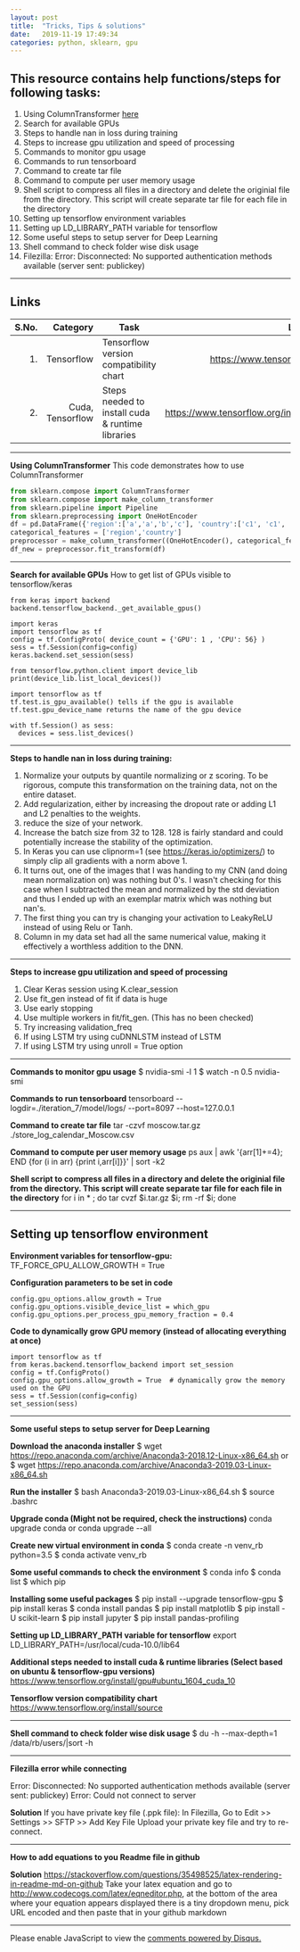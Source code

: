 ```yaml
---
layout: post
title:  "Tricks, Tips & solutions"
date:   2019-11-19 17:49:34
categories: python, sklearn, gpu
---
```


## This resource contains help functions/steps for following tasks:

1. Using ColumnTransformer [here](#col-trans)
2. Search for available GPUs
3. Steps to handle nan in loss during training
4. Steps to increase gpu utilization and speed of processing
5. Commands to monitor gpu usage
6. Commands to run tensorboard
7. Command to create tar file
8. Command to compute per user memory usage
9. Shell script to compress all files in a directory and delete the originial file from the directory. This script will create separate tar file for each file in the directory
10. Setting up tensorflow environment variables
11. Setting up LD_LIBRARY_PATH variable for tensorflow
12. Some useful steps to setup server for Deep Learning
13. Shell command to check folder wise disk usage
14. Filezilla: Error: Disconnected: No supported authentication methods available (server sent: publickey)

---

## Links 

|S.No.   | Category   | Task        | Link           |
|--------:|----------------:| ------------- |:-------------:| 
|1. | Tensorflow | Tensorflow version compatibility chart      | https://www.tensorflow.org/install/source |
|2. | Cuda, Tensorflow | Steps needed to install cuda & runtime libraries   | https://www.tensorflow.org/install/gpu#ubuntu_1604_cuda_10 |

---

**Using ColumnTransformer**
This code demonstrates how to use ColumnTransformer
```python
from sklearn.compose import ColumnTransformer
from sklearn.compose import make_column_transformer
from sklearn.pipeline import Pipeline
from sklearn.preprocessing import OneHotEncoder
df = pd.DataFrame({'region':['a','a','b','c'], 'country':['c1', 'c1', 'c2', 'c3']})
categorical_features = ['region','country']
preprocessor = make_column_transformer((OneHotEncoder(), categorical_features))
df_new = preprocessor.fit_transform(df)
```
---

**Search for available GPUs**
How to get list of GPUs visible to tensorflow/keras
```
from keras import backend
backend.tensorflow_backend._get_available_gpus()

import keras
import tensorflow as tf
config = tf.ConfigProto( device_count = {'GPU': 1 , 'CPU': 56} ) 
sess = tf.Session(config=config) 
keras.backend.set_session(sess)

from tensorflow.python.client import device_lib
print(device_lib.list_local_devices())

import tensorflow as tf
tf.test.is_gpu_available() tells if the gpu is available
tf.test.gpu_device_name returns the name of the gpu device

with tf.Session() as sess:
  devices = sess.list_devices()
```

---

**Steps to handle nan in loss during training:**

1. Normalize your outputs by quantile normalizing or z scoring. To be rigorous, compute this transformation on the training data, not on the entire dataset. 
2. Add regularization, either by increasing the dropout rate or adding L1 and L2 penalties to the weights.
3. reduce the size of your network. 
4. Increase the batch size from 32 to 128. 128 is fairly standard and could potentially increase the stability of the optimization.
5. In Keras you can use clipnorm=1 (see https://keras.io/optimizers/) to simply clip all gradients with a norm above 1.
6. It turns out, one of the images that I was handing to my CNN (and doing mean normalization on) was nothing but 0's. I wasn't checking for this case when I subtracted the mean and normalized by the std deviation and thus I ended up with an exemplar matrix which was nothing but nan's. 
7. The first thing you can try is changing your activation to LeakyReLU instead of using Relu or Tanh.
8. Column in my data set had all the same numerical value, making it effectively a worthless addition to the DNN.

---

**Steps to increase gpu utilization and speed of processing**
1. Clear Keras session using K.clear_session
2. Use fit_gen instead of fit if data is huge
3. Use early stopping
4. Use multiple workers in fit/fit_gen. (This has no been checked)
5. Try increasing validation_freq
6. If using LSTM try using cuDNNLSTM instead of LSTM
7. If using LSTM try using unroll = True option

---
 **Commands to monitor gpu usage**
$ nvidia-smi -l 1 
$ watch -n 0.5 nvidia-smi 

**Commands to run tensorboard** 
tensorboard --logdir=./iteration_7/model/logs/ --port=8097 --host=127.0.0.1 

**Command to create tar file** 
tar -czvf moscow.tar.gz ./store_log_calendar_Moscow.csv 

**Command to compute per user memory usage** 
ps aux | awk '{arr[$1]+=$4}; END {for (i in arr) {print i,arr[i]}}' | sort -k2 

**Shell script to compress all files in a directory and delete the originial file from the directory. This script will create separate tar file for each file in the directory** 
for i in * ; do tar cvzf $i.tar.gz $i; rm -rf $i; done 

---

## Setting up tensorflow environment

**Environment variables for tensorflow-gpu:**
TF_FORCE_GPU_ALLOW_GROWTH = True

**Configuration parameters to be set in code**
```
config.gpu_options.allow_growth = True
config.gpu_options.visible_device_list = which_gpu
config.gpu_options.per_process_gpu_memory_fraction = 0.4
```
**Code to dynamically grow GPU memory (instead of allocating everything at once)**

```       
import tensorflow as tf 
from keras.backend.tensorflow_backend import set_session
config = tf.ConfigProto()
config.gpu_options.allow_growth = True  # dynamically grow the memory used on the GPU
sess = tf.Session(config=config)
set_session(sess) 
```
---

**Some useful steps to setup server for Deep Learning**

**Download the anaconda installer**
$ wget https://repo.anaconda.com/archive/Anaconda3-2018.12-Linux-x86_64.sh
or
$ wget https://repo.anaconda.com/archive/Anaconda3-2019.03-Linux-x86_64.sh

**Run the installer**
$ bash Anaconda3-2019.03-Linux-x86_64.sh
$ source .bashrc

**Upgrade conda (Might not be required, check the instructions)**
conda upgrade conda
or
conda upgrade --all

**Create new virtual environment in conda**
$ conda create -n venv_rb python=3.5
$ conda activate venv_rb

**Some useful commands to check the environment**
$ conda info
$ conda list
$ which pip

**Installing some useful packages**
$ pip install --upgrade tensorflow-gpu
$ pip install keras
$ conda install pandas
$ pip install matplotlib
$ pip install -U scikit-learn
$ pip install jupyter
$ pip install pandas-profiling

**Setting up LD_LIBRARY_PATH variable for tensorflow**
export LD_LIBRARY_PATH=/usr/local/cuda-10.0/lib64

**Additional steps needed to install cuda & runtime libraries (Select based on ubuntu & tensorflow-gpu versions)**
https://www.tensorflow.org/install/gpu#ubuntu_1604_cuda_10

**Tensorflow version compatibility chart**
https://www.tensorflow.org/install/source

---

**Shell command to check folder wise disk usage**
$ du -h --max-depth=1 /data/rb/users/|sort -h

---

**Filezilla error while connecting**

Error:	Disconnected: No supported authentication methods available (server sent: publickey)
Error:	Could not connect to server 

**Solution**
If you have private key file (.ppk file):
In Filezilla,
Go to Edit >> Settings >> SFTP >> Add Key File
Upload your private key file and try to re-connect.

---

**How to add equations to you Readme file in github**

**Solution**
https://stackoverflow.com/questions/35498525/latex-rendering-in-readme-md-on-github
Take your latex equation and go to http://www.codecogs.com/latex/eqneditor.php, at the bottom of the area where your equation appears displayed there is a tiny dropdown menu, pick URL encoded and then paste that in your github markdown 

---


<div id="disqus_thread"></div>
<script>

/**
*  RECOMMENDED CONFIGURATION VARIABLES: EDIT AND UNCOMMENT THE SECTION BELOW TO INSERT DYNAMIC VALUES FROM YOUR PLATFORM OR CMS.
*  LEARN WHY DEFINING THESE VARIABLES IS IMPORTANT: https://disqus.com/admin/universalcode/#configuration-variables*/
/*
var disqus_config = function () {
this.page.url = PAGE_URL;  // Replace PAGE_URL with your page's canonical URL variable
this.page.identifier = PAGE_IDENTIFIER; // Replace PAGE_IDENTIFIER with your page's unique identifier variable
};
*/
(function() { // DON'T EDIT BELOW THIS LINE
var d = document, s = d.createElement('script');
s.src = '//agarnitin86-github-io.disqus.com/embed.js';
s.setAttribute('data-timestamp', +new Date());
(d.head || d.body).appendChild(s);
})();
</script>
<noscript>Please enable JavaScript to view the <a href="https://disqus.com/?ref_noscript">comments powered by Disqus.</a></noscript>
